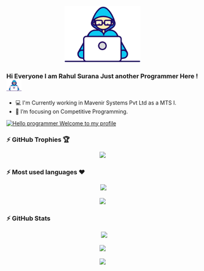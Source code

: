 <p align="center">
  <img src="https://github.com/RahulSurana123/RahulSurana123/blob/main/Developer.gif" width="200px">
</p>

### Hi Everyone I am Rahul Surana Just another Programmer Here ! <img src="https://github.com/RahulSurana123/RahulSurana123/blob/main/Developer.gif" width="40px">

- 💻 I'm Currently working in Mavenir Systems Pvt Ltd as a MTS I.
- 🎯 I’m focusing on Competitive Programming.

[![Hello programmer Welcome to my profile ](https://img.shields.io/badge/Hello,Programmer!-Welcome-orange.svg?style=flat&logo=github)](https://github.com/RahulSurana123)


### :zap: GitHub Trophies 🏆
<p align="center">
  <a href="https://github.com/ryo-ma/github-profile-trophy" target="_blank">
    <img src="https://github-profile-trophy.vercel.app/?username=RahulSurana123&column=8&margin-w=15&margin-h=15&no-bg=true&no-frame=true&theme=juicyfresh"/>
  </a>
</p> 

### :zap: Most used languages ❤️
<p align="center">&nbsp;<img src= "https://github-readme-stats.vercel.app/api/top-langs/?username=RahulSurana123&layout=compact&hide=html&theme=dracula&hide_border=true"><br>
<a href="https://github.com/ryo-ma/github-profile-trophy" target="_blank">
    <img src= "https://github-profile-summary-cards.vercel.app/api/cards/repos-per-language?username=RahulSurana123&theme=dracula" alt=""><br>
    <img src= "https://github-profile-summary-cards.vercel.app/api/cards/most-commit-language?username=RahulSurana123&theme=dracula">
</a>
</p>

### :zap: GitHub Stats
<p align="center">&nbsp;
  <img align="center" src="https://github-readme-stats.vercel.app/api?username=RahulSurana123&show_icons=true&hide_border=true&show_owner=true&title_color=FF00FF&theme=dark&custom_title=Hello Programiz! &layout=compact" /><br><br>
  <img align="center" src="https://github-readme-streak-stats.herokuapp.com/?user=RahulSurana123&theme=radical&custom_title=streak-stats&hide_border=true&layout=compact" /><br><br>
  <img align="center" src="https://github-profile-summary-cards.vercel.app/api/cards/profile-details?username=RahulSurana123&theme=dracula" />
</p>


<!-- Here are some ideas to get you started:

- 🔭 I’m currently working on ...
- 🌱 I’m currently learning ...
- 👯 I’m looking to collaborate on ...
- 🤔 I’m looking for help with ...
- 💬 Ask me about ...
- 📫 How to reach me: ...
- 😄 Pronouns: ...
- ⚡ Fun fact: ...
-->

